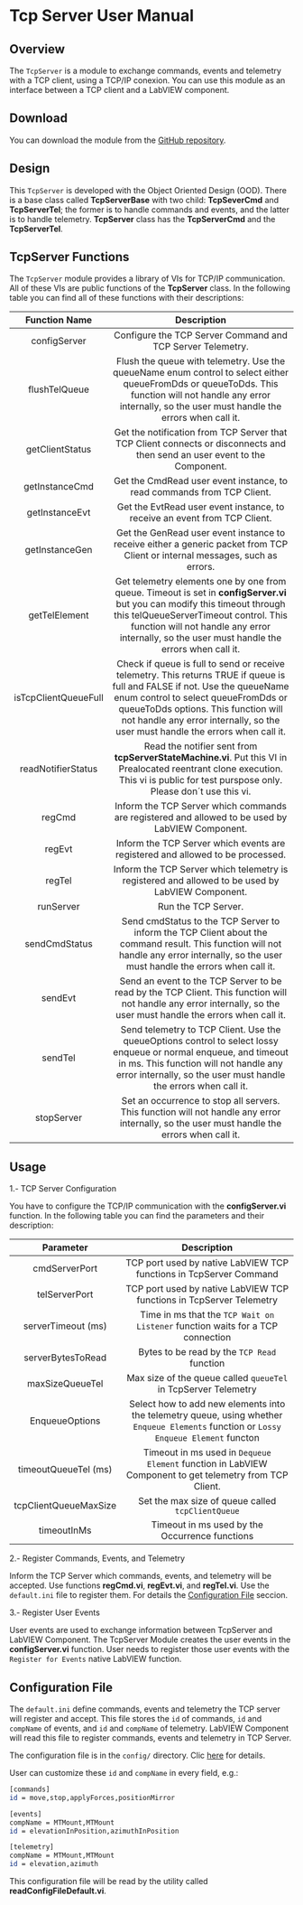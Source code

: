# Tcp Server User Manual

## Overview

The `TcpServer` is a module to exchange commands, events and telemetry with a TCP client, using a TCP/IP conexion.
You can use this module as an interface between a TCP client and a LabVIEW component.

## Download

You can download the module from the [GitHub repository](https://github.com/lsst-ts/ts_labview_tcp_json).

## Design

This `TcpServer` is developed with the Object Oriented Design (OOD).
There is a base class called **TcpServerBase** with two child: **TcpSeverCmd** and **TcpServerTel**; the former is to handle commands and events, and the latter is to handle telemetry.
**TcpServer** class has the **TcpServerCmd** and the **TcpServerTel**.

## TcpServer Functions

The `TcpServer` module provides a library of VIs for TCP/IP communication.
All of these VIs are public functions of the **TcpServer** class.
In the following table you can find all of these functions with their descriptions:

| Function Name   | Description         |
|:---------------:|:-------------------:|
|  configServer   | Configure the TCP Server Command and TCP Server Telemetry. |
|  flushTelQueue  |  Flush the queue with telemetry. Use the queueName enum control to select either queueFromDds or queueToDds. This function will not handle any error internally, so the user must handle the errors when call it.  |
| getClientStatus | Get the notification from TCP Server that TCP Client connects or disconnects and then send an user event to the Component. |
| getInstanceCmd  | Get the CmdRead user event instance, to read commands from TCP Client. |
| getInstanceEvt  | Get the EvtRead user event instance, to receive an event from TCP Client. |
| getInstanceGen  | Get the GenRead user event instance to receive either a generic packet from TCP Client or internal messages, such as errors. |
| getTelElement   | Get telemetry elements one by one from queue. Timeout is set in **configServer&#46;vi** but you can modify this timeout through this telQueueServerTimeout control. This function will not handle any error internally, so the user must handle the errors when call it. |
| isTcpClientQueueFull | Check if queue is full to send or receive telemetry. This returns TRUE if queue is full and FALSE if  not. Use the queueName enum control to select queueFromDds or queueToDds options. This function will not handle any error internally, so the user must handle the errors when call it. |
| readNotifierStatus | Read the notifier sent from **tcpServerStateMachine&#46;vi**. Put this VI in Prealocated reentrant clone execution. This vi is public for test purspose only. Please don´t use this vi. |
| regCmd | Inform the TCP Server which commands are registered and allowed to be used by LabVIEW Component. |
| regEvt | Inform the TCP Server which events are registered and allowed to be processed. |
| regTel | Inform the TCP Server which telemetry is registered and allowed to be used by LabVIEW Component. |
| runServer | Run the TCP Server. |
| sendCmdStatus | Send cmdStatus to the TCP Server to inform the TCP Client about the command result. This function will not handle any error internally, so the user must handle the errors when call it.|
| sendEvt | Send an event to the TCP Server to be read by the TCP Client. This function will not handle any error internally, so the user must handle the errors when call it. |
| sendTel | Send telemetry to TCP Client. Use the queueOptions control to select lossy enqueue or normal enqueue, and timeout in ms. This function will not handle any error internally, so the user must handle the errors when call it. |
| stopServer | Set an occurrence to stop all servers.  This function will not handle any error internally, so the user must handle the errors when call it. |

## Usage

1.- TCP Server Configuration

You have to configure the TCP/IP communication with the **configServer&#46;vi** function.
In the following table you can find the parameters and their description:

| Parameter   | Description         |
|:---------------:|:-------------------:|
| cmdServerPort | TCP port used by native LabVIEW TCP functions in TcpServer Command |
| telServerPort | TCP port used by native LabVIEW TCP functions in TcpServer Telemetry|
| serverTimeout (ms) | Time in ms that the `TCP Wait on Listener` function waits for a TCP connection |
| serverBytesToRead | Bytes to be read by the `TCP Read` function |
| maxSizeQueueTel | Max size of the queue called `queueTel` in TcpServer Telemetry |
| EnqueueOptions | Select how to add new elements into the telemetry queue, using whether `Enqueue Elements` function or `Lossy Enqueue Element` functon |
| timeoutQueueTel (ms) | Timeout in ms used in `Dequeue Element` function in LabVIEW Component to get telemetry from TCP Client. |
| tcpClientQueueMaxSize | Set the max size of queue called `tcpClientQueue` |
| timeoutInMs | Timeout in ms used by the Occurrence functions |

2.- Register Commands, Events, and Telemetry

Inform the TCP Server which commands, events, and telemetry will be accepted.
Use functions **regCmd&#46;vi**, **regEvt&#46;vi**, and **regTel&#46;vi**.
Use the `default.ini` file to register them.
For details the [Configuration File](#configuration-file) seccion.

3.- Register User Events

User events are used to exchange information between TcpServer and LabVIEW Component.
The TcpServer Module creates the user events in the **configServer&#46;vi** function.
User needs to register those user events with the `Register for Events` native LabVIEW function.

## Configuration File

The `default.ini` define commands, events and telemetry the TCP server will register and accept.
This file stores the `id` of commands, `id` and `compName` of events, and `id` and `compName` of telemetry.
LabVIEW Component will read this file to register commands, events and telemetry in TCP Server.

The configuration file is in the `config/` directory.
Clic [here](../doc/detailsDefault.md) for details.

User can customize these `id` and `compName` in every field, e.g.:

```sh
[commands]
id = move,stop,applyForces,positionMirror

[events]
compName = MTMount,MTMount
id = elevationInPosition,azimuthInPosition

[telemetry]
compName = MTMount,MTMount
id = elevation,azimuth
```

This configuration file will be read by the utility called **readConfigFileDefault&#46;vi**.
